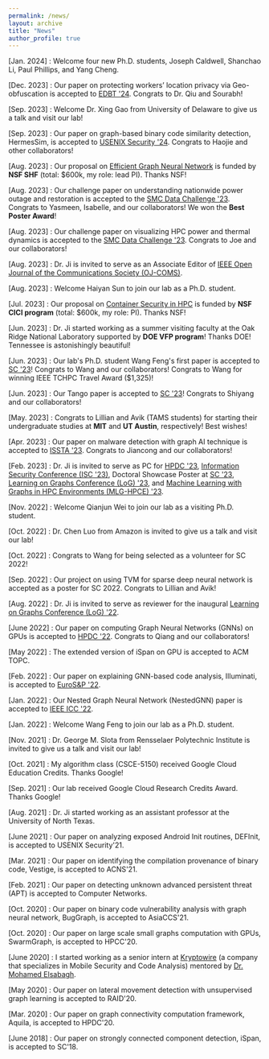 ```yaml
---
permalink: /news/
layout: archive
title: "News"
author_profile: true
---
```

[Jan. 2024] : Welcome four new Ph.D. students, Joseph Caldwell, Shanchao Li, Paul Phillips, and Yang Cheng.

[Dec. 2023] : Our paper on protecting workers’ location privacy via Geo-obfuscation is accepted to [EDBT \'24](https://dastlab.github.io/edbticdt2024/). Congrats to Dr. Qiu and Sourabh!

[Sep. 2023] : Welcome Dr. Xing Gao from University of Delaware to give us a talk and visit our lab!

[Sep. 2023] : Our paper on graph-based binary code similarity detection, HermesSim, is accepted to [USENIX Security \'24](https://www.usenix.org/conference/usenixsecurity24). Congrats to Haojie and other collaborators!

[Aug. 2023] : Our proposal on [Efficient Graph Neural Network](https://www.nsf.gov/awardsearch/showAward?AWD_ID=2331301&HistoricalAwards=false) is funded by <strong>NSF SHF</strong> (total: $600k, my role: lead PI). Thanks NSF!

[Aug. 2023] : Our challenge paper on understanding nationwide power outage and restoration is accepted to the [SMC Data Challenge \'23](https://smc-datachallenge.ornl.gov/). Congrats to Yasmeen, Isabelle, and our collaborators! We won the <strong>Best Poster Award</strong>!

[Aug. 2023] : Our challenge paper on visualizing HPC power and thermal dynamics is accepted to the [SMC Data Challenge \'23](https://smc-datachallenge.ornl.gov/). Congrats to Joe and our collaborators!

[Aug. 2023] : Dr. Ji is invited to serve as an Associate Editor of [IEEE Open Journal of the Communications Society (OJ-COMS)](https://www.comsoc.org/publications/journals/ieee-ojcoms).

[Aug. 2023] : Welcome Haiyan Sun to join our lab as a Ph.D. student.

[Jul. 2023] : Our proposal on [Container Security in HPC](https://www.nsf.gov/awardsearch/showAward?AWD_ID=2319975&HistoricalAwards=false) is funded by <strong>NSF CICI program</strong> (total: $600k, my role: PI). Thanks NSF!

[Jun. 2023] : Dr. Ji started working as a summer visiting faculty at the Oak Ridge National Laboratory supported by <strong>DOE VFP program</strong>! Thanks DOE! Tennessee is astonishingly beautiful!

[Jun. 2023] : Our lab's Ph.D. student Wang Feng's first paper is accepted to [SC \'23](https://sc23.supercomputing.org/)! Congrats to Wang and our collaborators! 
Congrats to Wang for winning IEEE TCHPC Travel Award ($1,325)!

[Jun. 2023] : Our Tango paper is accepted to [SC \'23](https://sc23.supercomputing.org/)! Congrats to Shiyang and our collaborators!

[May. 2023] : Congrats to Lillian and Avik (TAMS students) for starting their undergraduate studies at <strong>MIT</strong> and <strong>UT Austin</strong>, respectively! Best wishes!

[Apr. 2023] : Our paper on malware detection with graph AI technique is accepted to [ISSTA \'23](https://conf.researchr.org/home/issta-2023). Congrats to Jiancong and our collaborators!

[Feb. 2023] : Dr. Ji is invited to serve as PC for [HPDC \'23](https://www.hpdc.org/2023/), [Information Security Conference (ISC \'23)](https://isc23.cs.rug.nl/), Doctoral Showcase Poster at [SC \'23](https://sc23.supercomputing.org/), [Learning on Graphs Conference (LoG) \'23](https://logconference.org/), and [Machine Learning with Graphs in HPC Environments (MLG-HPCE) \'23](https://ornl.github.io/MLHPC).

[Nov. 2022] : Welcome Qianjun Wei to join our lab as a visiting Ph.D. student.

[Oct. 2022] : Dr. Chen Luo from Amazon is invited to give us a talk and visit our lab!

[Oct. 2022] : Congrats to Wang for being selected as a volunteer for SC 2022!

[Sep. 2022] : Our project on using TVM for sparse deep neural network is accepted as a poster for SC 2022. Congrats to Lillian and Avik!

[Aug. 2022] : Dr. Ji is invited to serve as reviewer for the inaugural [Learning on Graphs Conference (LoG) \'22](https://logconference.org/).

[June 2022] : Our paper on computing Graph Neural Networks (GNNs) on GPUs is accepted to [HPDC \'22](https://www.hpdc.org/2022/). Congrats to Qiang and our collaborators!

[May 2022] : The extended version of iSpan on GPU is accepted to ACM TOPC.

[Feb. 2022] : Our paper on explaining GNN-based code analysis, Illuminati, is accepted to [EuroS&P \'22](https://www.ieee-security.org/TC/EuroSP2022/).

[Jan. 2022] : Our Nested Graph Neural Network (NestedGNN) paper is accepted to [IEEE ICC \'22](https://icc2022.ieee-icc.org/index.html).

[Jan. 2022] : Welcome Wang Feng to join our lab as a Ph.D. student.

[Nov. 2021] : Dr. George M. Slota from Rensselaer Polytechnic Institute is invited to give us a talk and visit our lab!

[Oct. 2021] : My algorithm class (CSCE-5150) received Google Cloud Education Credits. Thanks Google!

[Sep. 2021] : Our lab received Google Cloud Research Credits Award. Thanks Google!

[Aug. 2021] : Dr. Ji started working as an assistant professor at the University of North Texas.

[June 2021] : Our paper on analyzing exposed Android Init routines, DEFInit, is accepted to USENIX Security'21.

[Mar. 2021] : Our paper on identifying the compilation provenance of binary code, Vestige, is accepted to ACNS'21.

[Feb. 2021] : Our paper on detecting unknown advanced persistent threat (APT) is accepted to Computer Networks.

[Oct. 2020] : Our paper on binary code vulnerability analysis with graph neural network, BugGraph, is accepted to AsiaCCS'21.

[Oct. 2020] : Our paper on large scale small graphs computation with GPUs, SwarmGraph, is accepted to HPCC'20.

[June 2020] : I started working as a senior intern at [Kryptowire](https://www.kryptowire.com/) (a company that specializes in Mobile Security and Code Analysis) mentored by [Dr. Mohamed Elsabagh](https://scholar.google.com/citations?user=HKp90HUAAAAJ&hl=en).

[May 2020] : Our paper on lateral movement detection with unsupervised graph learning is accepted to RAID'20.

[Mar. 2020] : Our paper on graph connectivity computation framework, Aquila, is accepted to HPDC'20.

[June 2018] : Our paper on strongly connected component detection, iSpan, is accepted to SC'18.
